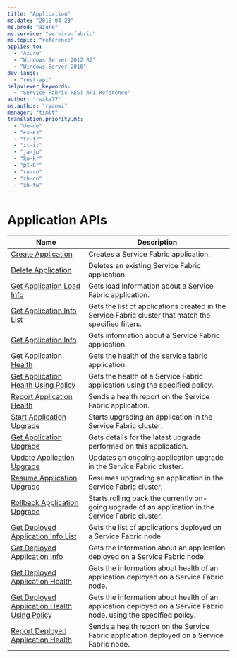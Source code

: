```yaml
---
title: "Application"
ms.date: "2018-04-23"
ms.prod: "azure"
ms.service: "service-fabric"
ms.topic: "reference"
applies_to: 
  - "Azure"
  - "Windows Server 2012 R2"
  - "Windows Server 2016"
dev_langs: 
  - "rest-api"
helpviewer_keywords: 
  - "Service Fabric REST API Reference"
author: "rwike77"
ms.author: "ryanwi"
manager: "timlt"
translation.priority.mt: 
  - "de-de"
  - "es-es"
  - "fr-fr"
  - "it-it"
  - "ja-jp"
  - "ko-kr"
  - "pt-br"
  - "ru-ru"
  - "zh-cn"
  - "zh-tw"
---
```

# Application APIs

| Name | Description |
| --- | --- |
| [Create Application](sfclient-api-createapplication.md) | Creates a Service Fabric application.<br/> |
| [Delete Application](sfclient-api-deleteapplication.md) | Deletes an existing Service Fabric application.<br/> |
| [Get Application Load Info](sfclient-api-getapplicationloadinfo.md) | Gets load information about a Service Fabric application.<br/> |
| [Get Application Info List](sfclient-api-getapplicationinfolist.md) | Gets the list of applications created in the Service Fabric cluster that match the specified filters.<br/> |
| [Get Application Info](sfclient-api-getapplicationinfo.md) | Gets information about a Service Fabric application.<br/> |
| [Get Application Health](sfclient-api-getapplicationhealth.md) | Gets the health of the service fabric application.<br/> |
| [Get Application Health Using Policy](sfclient-api-getapplicationhealthusingpolicy.md) | Gets the health of a Service Fabric application using the specified policy.<br/> |
| [Report Application Health](sfclient-api-reportapplicationhealth.md) | Sends a health report on the Service Fabric application.<br/> |
| [Start Application Upgrade](sfclient-api-startapplicationupgrade.md) | Starts upgrading an application in the Service Fabric cluster.<br/> |
| [Get Application Upgrade](sfclient-api-getapplicationupgrade.md) | Gets details for the latest upgrade performed on this application.<br/> |
| [Update Application Upgrade](sfclient-api-updateapplicationupgrade.md) | Updates an ongoing application upgrade in the Service Fabric cluster.<br/> |
| [Resume Application Upgrade](sfclient-api-resumeapplicationupgrade.md) | Resumes upgrading an application in the Service Fabric cluster.<br/> |
| [Rollback Application Upgrade](sfclient-api-rollbackapplicationupgrade.md) | Starts rolling back the currently on-going upgrade of an application in the Service Fabric cluster.<br/> |
| [Get Deployed Application Info List](sfclient-api-getdeployedapplicationinfolist.md) | Gets the list of applications deployed on a Service Fabric node.<br/> |
| [Get Deployed Application Info](sfclient-api-getdeployedapplicationinfo.md) | Gets the information about an application deployed on a Service Fabric node.<br/> |
| [Get Deployed Application Health](sfclient-api-getdeployedapplicationhealth.md) | Gets the information about health of an application deployed on a Service Fabric node.<br/> |
| [Get Deployed Application Health Using Policy](sfclient-api-getdeployedapplicationhealthusingpolicy.md) | Gets the information about health of an application deployed on a Service Fabric node. using the specified policy.<br/> |
| [Report Deployed Application Health](sfclient-api-reportdeployedapplicationhealth.md) | Sends a health report on the Service Fabric application deployed on a Service Fabric node.<br/> |

